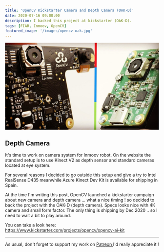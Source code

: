 ```yaml
---
title: 'OpenCV Kickstarter Camera and Depth Camera (OAK-D)'
date: 2020-07-16 09:00:00
description: I backed this project at kickstarter (OAK-D).
tags: [FIAR, Inmoov, OpenCV]
featured_image: '/images/opencv-oak.jpg'
---
```


![](/images/opencv-oak.jpg)

## Depth Camera

It's time to work on camera system for Inmoov robot. On the website the standard setup is to use Kinect V2 as depth sensor and standard cameras located at eye system.

For several reasons I decided to go outside this setup and give a try to Intel RealSense D435 meanwhile Azure Kinect Dev Kit is available for shipping in Spain.

At the time I'm writing this post, OpenCV launched a kickstarter campaign about new camera and depth camera ... what a nice timing ! so decided to back the project with the OAK-D (depth camera). Specs looks nice with 4K camera and small form factor. The only thing is shipping by Dec 2020 .. so I need to wait a bit to play around.

You can take a look here: <a href="https://www.kickstarter.com/projects/opencv/opencv-ai-kit"> https://www.kickstarter.com/projects/opencv/opencv-ai-kit </a>

---

As usual, don't forget to support my work on <a href="https://www.patreon.com/gerardespona"> Patreon </a> I'd really appreciate it !
